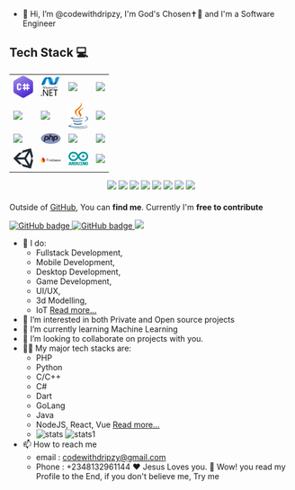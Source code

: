- 👋 Hi, I’m @codewithdripzy, I'm God's Chosen✝🙏 and I'm a Software Engineer


## Tech Stack :computer:

<div>
  <table>
    <tr>
      <td><img width="35" src="https://raw.githubusercontent.com/gilbarbara/logos/master/logos/c-sharp.svg" alt="C#"/></td>
      <td><img width="35" src="https://raw.githubusercontent.com/gilbarbara/logos/master/logos/dotnet.svg" alt="Dot Net"/></td>
      <td><img width="25" src="https://raw.githubusercontent.com/gilbarbara/logos/master/logos/flutter.svg"/></td>
      <td><img width="35" src="https://raw.githubusercontent.com/gilbarbara/logos/master/logos/database-labs.svg"/></td>
    </tr>
    <tr>
      <td><img width="35" src="https://raw.githubusercontent.com/gilbarbara/logos/master/logos/mysql.svg"/></td>
      <td><img width="35" src="https://raw.githubusercontent.com/gilbarbara/logos/master/logos/android-icon.svg"/></td>
      <td><img width="35" src="https://raw.githubusercontent.com/gilbarbara/logos/master/logos/java.svg"/></td>
      <td><img width="35" src="https://raw.githubusercontent.com/gilbarbara/logos/master/logos/apple-app-store.svg"/></td>
    </tr>
    <tr>
      <td><img width="35" src="https://raw.githubusercontent.com/gilbarbara/logos/master/logos/css-3.svg"/></td>
      <td><img width="35" src="https://raw.githubusercontent.com/gilbarbara/logos/master/logos/php.svg"/></td>
      <td><img width="35" src="https://raw.githubusercontent.com/gilbarbara/logos/master/logos/javascript.svg"/></td>
      <td><img width="35" src="https://raw.githubusercontent.com/gilbarbara/logos/master/logos/json.svg"/></td>
    </tr>
    <tr>
      <td><img width="35" src="https://raw.githubusercontent.com/gilbarbara/logos/master/logos/unity.svg"/></td>
      <td><img width="35" src="https://raw.githubusercontent.com/gilbarbara/logos/master/logos/firebase.svg"/></td>
      <td><img width="35" src="https://raw.githubusercontent.com/gilbarbara/logos/master/logos/arduino.svg"/></td>
      <td><img width="35" src="https://raw.githubusercontent.com/gilbarbara/logos/master/logos/figma.svg"/></td>
    </tr>
  </table>
</div>

<div align="center">
   
  <img width="55" src="https://raw.githubusercontent.com/gilbarbara/logos/master/logos/aws.svg"/> 
  <img width="55" src="https://raw.githubusercontent.com/gilbarbara/logos/master/logos/aws-amplify.svg"/> 
  <img width="55" src="https://raw.githubusercontent.com/gilbarbara/logos/master/logos/aws-s3.svg"/> 
  <img width="55" src="https://raw.githubusercontent.com/gilbarbara/logos/master/logos/aws-rds.svg"/> 
  <img width="55" src="https://raw.githubusercontent.com/gilbarbara/logos/master/logos/aws-iam.svg"/> 
  <img width="55" src="https://raw.githubusercontent.com/gilbarbara/logos/master/logos/aws-cloudfront.svg"/> 
  <img width="55" src="https://raw.githubusercontent.com/gilbarbara/logos/master/logos/aws-dynamodb.svg"/> 
  <img width="55" src="https://raw.githubusercontent.com/gilbarbara/logos/master/logos/aws-ec2.svg"/> 
  

</div>


####

Outside of [GitHub](https://github.com/codewithdripzy/), You can **find me**. Currently I'm **free to contribute**

<p >
  <a href="https://github.com/codewithdripzy?tab=followers">
    <img src="https://komarev.com/ghpvc/?username=codewithdripzy&color=blue&label=Profile+Views" alt="GitHub badge" />
  </a>
  <a href="https://github.com/codewithdripzy?tab=followers">
    <img src="https://img.shields.io/github/followers/codewithdripzy?label=follow&style=social" alt="GitHub badge" />
  </a>
  
  <a href="https://www.linkedin.com/in/emmanuel-bankole-746258235/">
     <img src="https://img.shields.io/badge/-Bankole Emmanuel?style=flat-square&logo=Linkedin&logoColor=white&link=https://www.linkedin.com/in/emmanuel-bankole-746258235/" />
 </a>
</p>

- 💪 I do:
  - Fullstack Development,
  - Mobile Development,
  - Desktop Development,
  - Game Development,
  - UI/UX,
  - 3d Modelling,
  - IoT [Read more...](http://codewithdripzy.github.io/portfolio)
- 👀 I’m interested in both Private and Open source projects
- 🌱 I’m currently learning Machine Learning
- 💞️ I’m looking to collaborate on projects with you.
- 👨‍💻 My major tech stacks are:
   - PHP
   - Python
   - C/C++
   - C#
   - Dart
   - GoLang
   - Java
   - NodeJS, React, Vue [Read more...](http://codewithdripzy.github.io/portfolio)
   - ![stats](https://github-readme-stats.vercel.app/api?username=codewithdripzy)     ![stats1](https://github-readme-stats.vercel.app/api/top-langs/?username=codewithdripzy&layout=compact)
- 📫 How to reach me 
  - email : codewithdripzy@gmail.com
  - Phone : +2348132961144
❤ Jesus Loves you.
🎉 Wow! you read my Profile to the End, if you don't believe me, Try me

<!---
codewithdripzy/codewithdripzy is a ✨ special ✨ repository because its `README.md` (this file) appears on your GitHub profile.
You can click the Preview link to take a look at your changes.
--->
